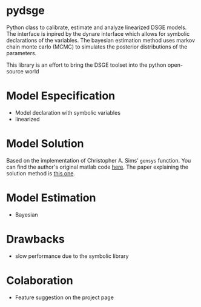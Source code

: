 # pydsge
Python class to calibrate, estimate and analyze linearized DSGE models. The interface is inpired by the dynare 
interface which allows for symbolic declarations of the variables. The bayesian estimation method uses markov chain 
monte carlo (MCMC) to simulates the posterior distributions of the parameters.

This library is an effort to bring the DSGE toolset into the python open-source world 

# Model Especification
* Model declaration with symbolic variables
* linearized

# Model Solution
Based on the implementation of Christopher A. Sims' `gensys` function.
You can find the author's original matlab code
[here](https://dge.repec.org/codes/sims/linre3a/).
The paper explaining the solution method is
[this one](https://dge.repec.org/codes/sims/linre3a/LINRE3A.pdf).

# Model Estimation
* Bayesian

# Drawbacks
* slow performance due to the symbolic library

# Colaboration
* Feature suggestion on the project page



